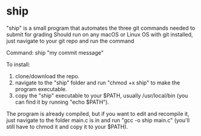 # ship
"ship" is a small program that automates the three git commands needed to submit for grading
Should run on any macOS or Linux OS with git installed, just navigate to your git repo and run the command

Command:
ship "my commit message"

To install:
1. clone/download the repo.  
2. navigate to the "ship" folder and run "chmod +x ship" to make the program executable.  
3. copy the "ship" executable to your $PATH, usually /usr/local/bin (you can find it by running "echo $PATH").  


The program is already compiled, but if you want to edit and recompile it, just navigate to the folder main.c is in and run "gcc -o ship main.c" (you'll still have to chmod it and copy it to your $PATH). 
